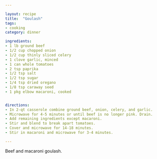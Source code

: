 ```yaml
---

layout: recipe
title:  "Goulash"
tags: 
- cooking
category: dinner

ingredients:
- 1 lb ground beef
- 1/2 cup chopped onion
- 1/2 cup thinly sliced celery
- 1 clove garlic, minced
- 1 can whole tomatoes
- 2 tsp paprika
- 1/2 tsp salt
- 1/2 tsp sugar
- 1/4 tsp dried oregano
- 1/8 tsp caraway seed
- 1 pkg elbow macaroni, cooked


directions:
- In 2-qt casserole combine ground beef, onion, celery, and garlic. 
- Microwave for 4-5 minutes or until beef is no longer pink. Drain. 
- Add remaining ingredients except macaroni. 
- Stir and blend to break apart tomatoes. 
- Cover and microwave for 14-18 minutes. 
- Stir in macaroni and microwave for 3-4 minutes.

---
```


Beef and macaroni goulash.